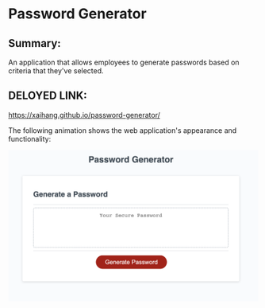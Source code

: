# Password Generator

## Summary: 
An application that allows employees to generate passwords based on criteria that they've selected.

## DELOYED LINK: 
https://xaihang.github.io/password-generator/

The following animation shows the web application's appearance and functionality:

![password generator demo](screenshot-pwgenerator.png)
